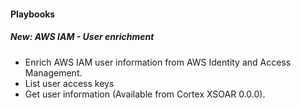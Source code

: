 
#### Playbooks
##### New: AWS IAM - User enrichment
- Enrich AWS IAM user information from AWS Identity and Access Management.
- List user access keys
- Get user information
 (Available from Cortex XSOAR 0.0.0).
